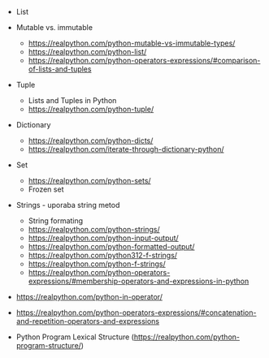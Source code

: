 




- List
- Mutable vs. immutable
    - https://realpython.com/python-mutable-vs-immutable-types/
    - https://realpython.com/python-list/
    - https://realpython.com/python-operators-expressions/#comparison-of-lists-and-tuples
- Tuple
    - Lists and Tuples in Python
    - https://realpython.com/python-tuple/
- Dictionary
    - https://realpython.com/python-dicts/
    - https://realpython.com/iterate-through-dictionary-python/
- Set
    - https://realpython.com/python-sets/
    - Frozen set
- Strings - uporaba string metod
    - String formating
    - https://realpython.com/python-strings/
    - https://realpython.com/python-input-output/
    - https://realpython.com/python-formatted-output/
    - https://realpython.com/python312-f-strings/
    - https://realpython.com/python-f-strings/
    - https://realpython.com/python-operators-expressions/#membership-operators-and-expressions-in-python

- https://realpython.com/python-in-operator/
- https://realpython.com/python-operators-expressions/#concatenation-and-repetition-operators-and-expressions

- Python Program Lexical Structure (https://realpython.com/python-program-structure/)
